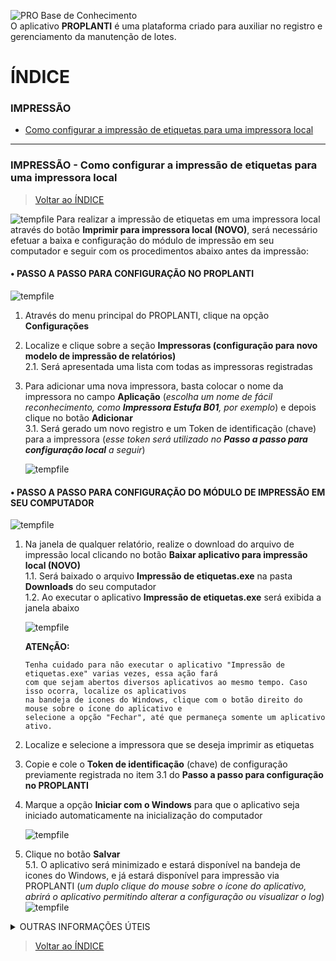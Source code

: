 ![PRO Base de Conhecimento](https://github.com/Masterplanti-Suporte/Documentacao/assets/66273012/be1f0aa0-86e2-4988-9590-eebbe5b07d59)
<br>
O aplicativo **PROPLANTI** é uma plataforma criado para auxiliar no registro e gerenciamento da manutenção de lotes. 

# ÍNDICE

### IMPRESSÃO
* [Como configurar a impressão de etiquetas para uma impressora local](#IMPRESSÃO---Como-configurar-a-impressão-de-etiquetas-para-uma-impressora-local)

---

### IMPRESSÃO - Como configurar a impressão de etiquetas para uma impressora local
>[Voltar ao ÍNDICE](#ÍNDICE)

![tempfile](https://github.com/Masterplanti-Suporte/Documentacao/assets/66273012/0b3e99ee-4205-4bb8-9d9d-fe54d687d72d)
Para realizar a impressão de etiquetas em uma impressora local através do botão **Imprimir para impressora local (NOVO)**, será necessário efetuar a baixa e configuração do módulo de impressão em seu computador e seguir com os procedimentos abaixo antes da impressão:
    
#### • PASSO A PASSO PARA CONFIGURAÇÃO NO PROPLANTI
![tempfile](https://github.com/Masterplanti-Suporte/Documentacao/assets/66273012/d8510854-d02c-40f7-95f7-5f9f661c5a7e)
1. Através do menu principal do PROPLANTI, clique na opção **Configurações**
2. Localize e clique sobre a seção **Impressoras (configuração para novo modelo de impressão de relatórios)**<br>
   2.1. Será apresentada uma lista com todas as impressoras registradas
3. Para adicionar uma nova impressora, basta colocar o nome da impressora no campo **Aplicação** (_escolha um nome de fácil reconhecimento, como **Impressora Estufa B01**, por exemplo_) e depois clique no botão **Adicionar**<br>
   3.1. Será gerado um novo registro e um Token de identificação (chave) para a impressora (_esse token será utilizado no **Passo a passo para configuração local** a seguir_)<br>
   
   ![tempfile](https://github.com/Masterplanti-Suporte/Documentacao/assets/66273012/bd30f4f0-5532-4ae8-a658-0da0e16bb5f1)

#### • PASSO A PASSO PARA CONFIGURAÇÃO DO MÓDULO DE IMPRESSÃO EM SEU COMPUTADOR
![tempfile](https://github.com/Masterplanti-Suporte/Documentacao/assets/66273012/5082c0de-ac60-47c8-b6c9-947b83044ae8)
1. Na janela de qualquer relatório, realize o download do arquivo de impressão local clicando no botão **Baixar aplicativo para impressão local (NOVO)**<br>
   1.1. Será baixado o arquivo **Impressão de etiquetas.exe** na pasta **Downloads** do seu computador<br>
   1.2. Ao executar o aplicativo **Impressão de etiquetas.exe** será exibida a janela abaixo<br>

   ![tempfile](https://github.com/Masterplanti-Suporte/Documentacao/assets/66273012/29cd6df2-7a6e-4f3a-b43f-8a0747882245)
   
   **ATENçÃO:**
   ```
   Tenha cuidado para não executar o aplicativo "Impressão de etiquetas.exe" varias vezes, essa ação fará
   com que sejam abertos diversos aplicativos ao mesmo tempo. Caso isso ocorra, localize os aplicativos
   na bandeja de icones do Windows, clique com o botão direito do mouse sobre o ícone do aplicativo e
   selecione a opção "Fechar", até que permaneça somente um aplicativo ativo. 
   ```

3. Localize e selecione a impressora que se deseja imprimir as etiquetas
4. Copie e cole o **Token de identificação** (chave) de configuração previamente registrada no item 3.1 do **Passo a passo para configuração no PROPLANTI**
5. Marque a opção **Iniciar com o Windows** para que o aplicativo seja iniciado automaticamente na inicialização do computador
   
   ![tempfile](https://github.com/Masterplanti-Suporte/Documentacao/assets/66273012/1a7e1c2c-ee51-4acd-985c-e5cc2b0b8bc8)
 
6. Clique no botão **Salvar**<br>
   5.1. O aplicativo será minimizado e estará disponível na bandeja de icones do Windows, e já estará disponível para impressão via PROPLANTI (_um duplo clique do mouse sobre o ícone do aplicativo, abrirá o aplicativo permitindo alterar a configuração ou visualizar o log_)<br>
   ![tempfile](https://github.com/Masterplanti-Suporte/Documentacao/assets/66273012/eb806df5-c377-4a8e-be32-806f364e1dd1)


<details>
<summary>OUTRAS INFORMAÇÕES ÚTEIS</summary>

### Validando a situação do Módulo de impressão local

| Icone        | Situação                                 | Ação                                     |
| :----------: | :--------------------------------------: | ---------------------------------------- |
| ![tempfile](https://github.com/Masterplanti-Suporte/Documentacao/assets/66273012/da1486f6-b524-48ea-93e9-84c7707afef4) | **{c:red}MÓDULO COM FALHA{/c}**   | Abrir o módulo e verificar as ocorrências de falha na **Aba Logs**<br> _Para abrir o módulo, verifique o item 5.1 do procedimento **PASSO A PASSO PARA CONFIGURAÇÃO DO MÓDULO DE IMPRESSÃO EM SEU COMPUTADOR**_ |
| ![tempfile](https://github.com/Masterplanti-Suporte/Documentacao/assets/66273012/a7e83287-4aa5-44b1-9a36-698b6f3979dc) | **{c:blue}MÓDULO EM OPERAÇÂO{/c}** | Nenhuma ação necessária |

### Como realizar a impressão de etiquetas

![tempfile](https://github.com/Masterplanti-Suporte/Documentacao/assets/66273012/4ab4af7d-a79b-4416-a425-6557f3f80e11)
1. Na janela do relatório, clique no botão *Imprimir etiquetas**<br>
2. Será exibida uma tela com todas as impressoras locais cadastradas<br>
   2.1. Caso o Módulo de impressão local esteja ativo e em operação, a impressora estará marcada como **Disponível**
3. Clique no botão **Imprimir** para enviar o relatório de etiquetas para a impressora configurada

![tempfile](https://github.com/Masterplanti-Suporte/Documentacao/assets/66273012/a07b3dc4-cf6d-46dd-9065-0de90167105e)
</details>

>[Voltar ao ÍNDICE](#ÍNDICE)
